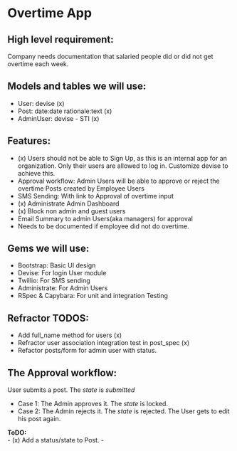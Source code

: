 # Overtime App   

## High level requirement: 
Company needs documentation that salaried people did or did not get overtime each week. 

## Models and tables we will use:   
* User: devise (x)
* Post: date:date rationale:text (x)
* AdminUser: devise - STI (x) 

## Features:   
* (x) Users should not be able to Sign Up, as this is an internal app for an organization. Only their users are allowed to log in. Customize devise to achieve this.
* Approval workflow: Admin Users will be able to approve or reject the overtime Posts created by Employee Users
* SMS Sending: With link to Approval of overtime input
* (x) Administrate Admin Dashboard
* (x) Block non admin and guest users
* Email Summary to admin Users(aka managers) for approval
* Needs to be documented if employee did not do overtime.   

## Gems we will use:   
* Bootstrap: Basic UI design
* Devise: For login User module
* Twillio: For SMS sending
* Administrate: For Admin Users
* RSpec & Capybara: For unit and integration Testing


## Refractor TODOS:   
- Add full_name method for users (x)
- Refractor user association integration test in post_spec (x)
- Refactor posts/form for admin user with status.

## The Approval workflow:  
User submits a post. The *state* is *submitted*    
- Case 1: The Admin approves it. The *state* is locked.
- Case 2: The Admin rejects it. The *state* is rejected. The User gets to edit his post again.

<strong>ToDO:</strong>   
	- (x) Add a status/state to Post.
	- 
